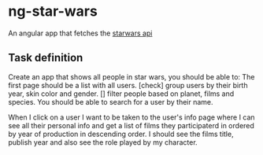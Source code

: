 # ng-star-wars
An angular app that fetches the [starwars api](https://swapi.dev/api/)

## Task definition
Create an app that shows all people in star wars, you should be able to: 
The first page should be a list with all users. [check]
group users by their birth year, skin color and gender. []
filter people based on planet, films and species.
You should be able to search for a user by their name.

When I click on a user I want to be taken to the user's info page where I can see all their personal info and get a list of films they participaterd in ordered by year of production in descending order. I should see the films title, publish year and also see the role played by my character.
